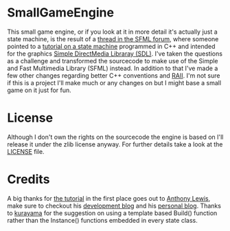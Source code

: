 SmallGameEngine
===============

This small game engine, or if you look at it in more detail it's actually just a state machine, is the result of a [thread in the SFML forum](http://en.sfml-dev.org/forums/index.php?topic=8536.0), where someone pointed to a [tutorial on a state machine](http://gamedevgeek.com/tutorials/managing-game-states-in-c/) programmed in C++ and intended for the graphics [Simple DirectMedia Libraray (SDL)](http://libsdl.org/). I've taken the questions as a challenge and transformed the sourcecode to make use of the Simple and Fast Multimedia Library (SFML) instead. In addition to that I've made a few other changes regarding better C++ conventions and [RAII](https://en.wikipedia.org/wiki/Resource_Acquisition_Is_Initialization).
I'm not sure if this is a project I'll make much or any changes on but I might base a small game on it just for fun.

License
===============

Although I don't own the rights on the sourcecode the engine is based on I'll release it under the zlib license anyway. For further details take a look at the [LICENSE](https://github.com/eXpl0it3r/SmallGameEngine/blob/master/LICENSE) file.

Credits
===============
A big thanks for [the tutorial](http://gamedevgeek.com/tutorials/managing-game-states-in-c/) in the first place goes out to [Anthony Lewis](http://anthonylewis.com/about/), make sure to checkout his [development blog](http://gamedevgeek.com/) and his [personal blog](http://anthonylewis.com/).
Thanks to [kurayama](http://en.sfml-dev.org/forums/index.php?action=profile;u=2646) for the suggestion on using a template based Build() function rather than the Instance() functions embedded in every state class.
